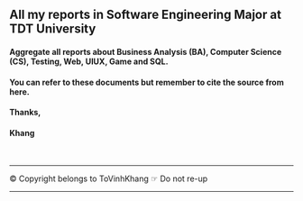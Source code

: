 ## All my reports in Software Engineering Major at TDT University
#### Aggregate all reports about Business Analysis (BA), Computer Science (CS), Testing, Web, UIUX, Game and SQL.
#### You can refer to these documents but remember to cite the source from here. 
#### Thanks,
#### Khang

<br>

------------------------
© Copyright belongs to ToVinhKhang
☞ Do not re-up

------------------------
